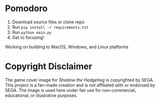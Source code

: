# Pomodoro

1. Download source files or clone repo
2. Run ```pip install -r requirements.txt```
3. Run ```python main.py```
4. Get to focusing!

Working on building to MacOS, Windows, and Linux platforms

# Copyright Disclaimer
The game cover image for *Shadow the Hedgehog* is copyrighted by SEGA. This project is a fan-made creation and is not affiliated with or endorsed by SEGA. The image is used here under fair use for non-commercial, educational, or illustrative purposes.
